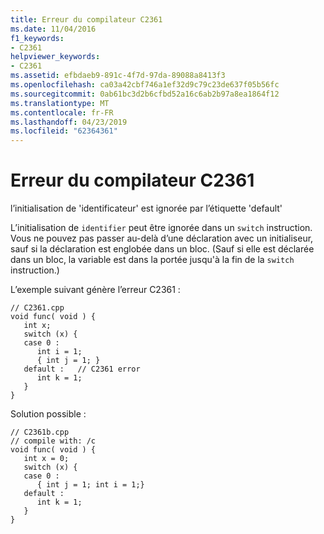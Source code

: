```yaml
---
title: Erreur du compilateur C2361
ms.date: 11/04/2016
f1_keywords:
- C2361
helpviewer_keywords:
- C2361
ms.assetid: efbdaeb9-891c-4f7d-97da-89088a8413f3
ms.openlocfilehash: ca03a42cbf746a1ef32d9c79c23de637f05b56fc
ms.sourcegitcommit: 0ab61bc3d2b6cfbd52a16c6ab2b97a8ea1864f12
ms.translationtype: MT
ms.contentlocale: fr-FR
ms.lasthandoff: 04/23/2019
ms.locfileid: "62364361"
---
```

# <a name="compiler-error-c2361"></a>Erreur du compilateur C2361

l’initialisation de 'identificateur' est ignorée par l’étiquette 'default'

L’initialisation de `identifier` peut être ignorée dans un `switch` instruction. Vous ne pouvez pas passer au-delà d’une déclaration avec un initialiseur, sauf si la déclaration est englobée dans un bloc. (Sauf si elle est déclarée dans un bloc, la variable est dans la portée jusqu'à la fin de la `switch` instruction.)

L’exemple suivant génère l’erreur C2361 :

```
// C2361.cpp
void func( void ) {
   int x;
   switch (x) {
   case 0 :
      int i = 1;
      { int j = 1; }
   default :   // C2361 error
      int k = 1;
   }
}
```

Solution possible :

```
// C2361b.cpp
// compile with: /c
void func( void ) {
   int x = 0;
   switch (x) {
   case 0 :
      { int j = 1; int i = 1;}
   default :
      int k = 1;
   }
}
```